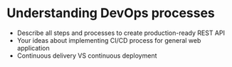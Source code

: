 # Understanding DevOps processes

- Describe all steps and processes to create production-ready REST API
- Your ideas about implementing CI/CD process for general web application
- Continuous delivery VS continuous deployment
